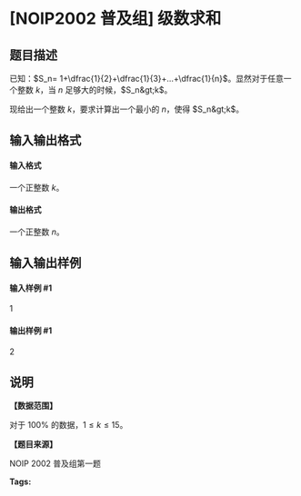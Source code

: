 
# [NOIP2002 普及组] 级数求和
## 题目描述
已知：$S_n= 1+\dfrac{1}{2}+\dfrac{1}{3}+…+\dfrac{1}{n}$。显然对于任意一个整数 $k$，当 $n$ 足够大的时候，$S_n&gt;k$。

现给出一个整数 $k$，要求计算出一个最小的 $n$，使得 $S_n&gt;k$。

## 输入输出格式
#### 输入格式

一个正整数 $k$。

#### 输出格式

一个正整数 $n$。
## 输入输出样例
#### 输入样例 #1
1

#### 输出样例 #1
2

## 说明
**【数据范围】**

对于 $100\%$ 的数据，$1\le k \le 15$。

**【题目来源】**

NOIP 2002 普及组第一题


**Tags:** 